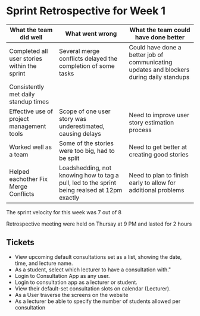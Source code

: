 # Sprint Retrospective for Week 1

| What the team did well | What went wrong | What the team could have done better |
| --- | --- | --- |
| Completed all user stories within the sprint | Several merge conflicts delayed the completion of some tasks | Could have done a better job of communicating updates and blockers during daily standups |
| Consistently met daily standup times | | |
| Effective use of project management tools | Scope of one user story was underestimated, causing delays | Need to improve user story estimation process |
| Worked well as a team | Some of the stories were too big, had to be split | Need to get better at creating good stories |
| Helped eachother Fix Merge Conflicts | Loadshedding, not knowing how to tag a pull, led to the sprint being realsed at 12pm exactly | Need to plan to finish early to allow for additional problems |

The sprint velocity for this week was 7 out of 8

Retrospective meeting were held on Thursay at 9 PM and lasted for 2 hours

## Tickets

- View upcoming default consultations set as a list, showing the date, time, and lecture name. 
- As a student, select which lecturer to have a consultation with."
- Login to Consultation App as any user. 
- Login to consultation app as a lecturer or student. 
- View their default-set consultation slots on calendar (Lecturer). 
- As a User traverse the screens on the website
- As a lecturer be able to specify the number of students allowed per consultation
